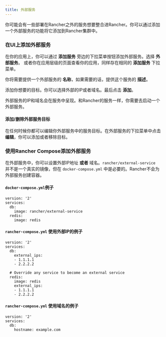```yaml
---
title: 外部服务
---
```


你可能会有一些部署在Rancher之外的服务想要整合进Rancher。你可以通过添加一个外部服务的功能将它添加到Rancher集群中。

### 在UI上添加外部服务

在你的应用上，你可以通过 **添加服务** 旁边的下拉菜单按钮添加外部服务。选择 **外部服务**。 或者你在应用层级的页面查看你的应用，同样存在相同的 **添加服务** 下拉菜单。

你将需要提供一个外部服务的 **名称**，如果需要的话，提供这个服务的 **描述**。

添加你想要的目标。你可以选择外部的IP或者域名。最后点击 **添加**。

外部服务的IP和域名会在服务中呈现。和Rancher的服务一样，你需要去启动一个外部服务。

#### 添加/删除外部服务目标

在任何时候你都可以编辑你外部服务中的服务目标。在外部服务的下拉菜单中点击 **编辑**，你可以添加或者移除目标。

### 使用Rancher Compose添加外部服务

在外部服务中，你可以设置外部IP地址 **或者** 域名。`rancher/external-service` 并不是一个真实的镜像，但在 `docker-compose.yml` 中是必要的。Rancher不会为外部服务创建容器。

#### `docker-compose.yml`例子

```
version: '2'
services:
  db:
    image: rancher/external-service
  redis:
    image: redis
```

#### `rancher-compose.yml` 使用外部IP的例子

```
version: '2'
services:
  db:
    external_ips:
    - 1.1.1.1
    - 2.2.2.2

  # Override any service to become an external service
  redis:
    image: redis
    external_ips:
    - 1.1.1.1
    - 2.2.2.2
```

#### `rancher-compose.yml` 使用域名的例子

```
version: '2'
services:
  db:
    hostname: example.com
```
